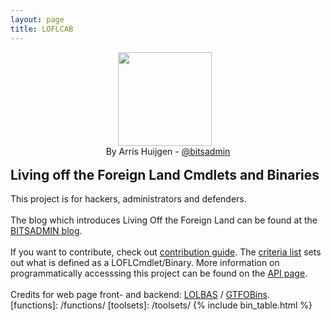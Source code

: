 ```yaml
---
layout: page
title: LOFLCAB
---
```


<div class="header-box">
<div style="text-align: center">
<a href="https://github.com/LOFL-Project/LOFLCAB/"><img src="{{ '/assets/logo.png' | relative_url }}" height="150" style="margin-right: 10px;"></a><br />
By Arris Huijgen - <a href="https://twitter.com/bitsadmin">@bitsadmin</a>
<br /><br />
</div>
<div>
<h2 style="margin-top: 0">Living off the Foreign Land Cmdlets and Binaries</h2>
This project is for hackers, administrators and defenders.
<br/><br />
The blog which introduces Living Off the Foreign Land can be found at the <a href="https://blog.bitsadmin.com/living-off-the-foreign-land-windows-as-offensive-platform">BITSADMIN blog</a>.
<br /><br />
If you want to contribute, check out
<a href="https://github.com/LOFL-Project/LOFLCAB/blob/master/CONTRIBUTING.md">contribution guide</a>.
The <a href="https://github.com/LOFL-Project/LOFLCAB#criteria">criteria list</a> sets out what is defined as a LOFLCmdlet/Binary. More information on programmatically accesssing this project can be found on the <a href="{{'/api' | relative_url }}">API page</a>.
<br />
<br />
Credits for web page front- and backend: <a href="https://lolbas-project.github.io/" target="_blank">LOLBAS</a> / <a href="https://gtfobins.github.io/" target="_blank">GTFOBins</a>.
</div>
</div>
[functions]: /functions/
[toolsets]: /toolsets/
{% include bin_table.html %}
